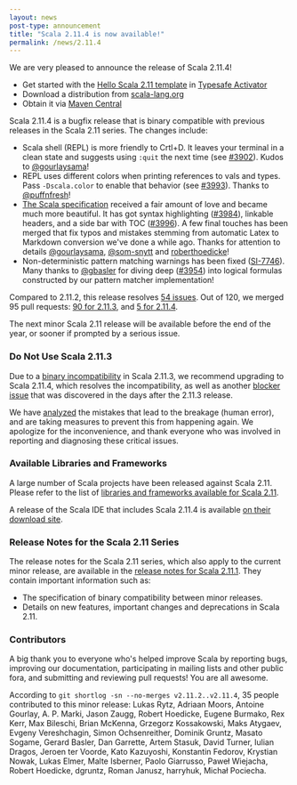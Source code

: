 ```yaml
---
layout: news
post-type: announcement
title: "Scala 2.11.4 is now available!"
permalink: /news/2.11.4
---
```

We are very pleased to announce the release of Scala 2.11.4!

* Get started with the [Hello Scala 2.11 template](https://typesafe.com/activator/template/hello-scala-2_11) in [Typesafe Activator](https://typesafe.com/platform/getstarted)
* Download a distribution from [scala-lang.org](http://scala-lang.org/download/2.11.4.html)
* Obtain it via [Maven Central](http://search.maven.org/#search%7Cga%7C1%7Cg%3A%22org.scala-lang%22%20AND%20v%3A%222.11.4%22)

Scala 2.11.4 is a bugfix release that is binary compatible with previous releases in the Scala 2.11 series.
The changes include:

* Scala shell (REPL) is more friendly to Crtl+D. It leaves your terminal in a clean state and suggests using `:quit` the next
time (see [#3902](https://github.com/scala/scala/pull/3902)). Kudos to [@gourlaysama](https://github.com/gourlaysama)!
* REPL uses different colors when printing references to vals and types. Pass `-Dscala.color` to enable that behavior (see [#3993](https://github.com/scala/scala/pull/3993)). Thanks to [@puffnfresh](https://github.com/puffnfresh)!
* [The Scala specification](http://www.scala-lang.org/files/archive/spec/2.11/) received a fair amount of love and became much more beautiful. It has got syntax highlighting ([#3984](https://github.com/scala/scala/pull/3984)), linkable headers, and a side bar with TOC ([#3996](https://github.com/scala/scala/pull/3996)). A few final touches has been merged that fix typos and mistakes stemming from automatic Latex to Markdown conversion we've done a while ago. Thanks for attention to details [@gourlaysama](https://github.com/gourlaysama), [@som-snytt](https://github.com/som-snytt) and [roberthoedicke](https://github.com/roberthoedicke)!
* Non-deterministic pattern matching warnings has been fixed ([SI-7746](https://issues.scala-lang.org/browse/SI-7746)). Many thanks to [@gbasler](https://github.com/gbasler) for diving deep ([#3954](https://github.com/scala/scala/pull/3954)) into logical formulas constructed by our pattern matcher implementation!

Compared to 2.11.2, this release resolves [54 issues](https://issues.scala-lang.org/issues/?jql=project%20%3D%20SI%20AND%20resolution%20%3D%20Fixed%20AND%20fixVersion%20in%20%28%22Scala%202.11.3%22%2C%20%22Scala%202.11.4%22%29%20ORDER%20BY%20component%20ASC%2C%20priority%20DESC). Out of 120, we merged 95 pull requests: [90 for 2.11.3](https://github.com/scala/scala/pulls?q=is%3Apr+is%3Amerged+milestone%3A2.11.3), and [5 for 2.11.4](https://github.com/scala/scala/pulls?q=is%3Apr+is%3Amerged+milestone%3A2.11.4).

The next minor Scala 2.11 release will be available before the end of the year, or sooner if prompted by a serious issue.

### Do Not Use Scala 2.11.3
Due to a [binary incompatibility](https://issues.scala-lang.org/browse/SI-8899) in Scala 2.11.3, we recommend upgrading to Scala 2.11.4, which resolves the incompatibility, as well as another [blocker issue](https://issues.scala-lang.org/browse/SI-8900) that was discovered in the days after the 2.11.3 release.

We have [analyzed](https://groups.google.com/d/msg/scala-internals/SSD9BNJaFbU/rACBkHrs2JEJ) the mistakes that lead to the breakage (human error), and are taking measures to prevent this from happening again. We apologize for the inconvenience, and thank everyone who was involved in reporting and diagnosing these critical issues.

### Available Libraries and Frameworks

A large number of Scala projects have been released against Scala 2.11. Please refer to the list of [libraries and frameworks available for Scala 2.11](https://github.com/scala/make-release-notes/blob/2.11.x/projects-2.11.md).

A release of the Scala IDE that includes Scala 2.11.4 is available [on their download site](http://scala-ide.org/download/milestone.html).

### Release Notes for the Scala 2.11 Series

The release notes for the Scala 2.11 series, which also apply to the current minor release, are available in the [release notes for Scala 2.11.1](http://scala-lang.org/news/2.11.1). They contain important information such as:

* The specification of binary compatibility between minor releases.
* Details on new features, important changes and deprecations in Scala 2.11.

### Contributors

A big thank you to everyone who's helped improve Scala by reporting bugs, improving our documentation, participating in mailing lists and other public fora, and submitting and reviewing pull requests! You are all awesome.

According to `git shortlog -sn --no-merges v2.11.2..v2.11.4`, 35 people contributed to this minor release:
Lukas Rytz, Adriaan Moors, Antoine Gourlay, A. P. Marki, Jason Zaugg, Robert Hoedicke, Eugene Burmako, Rex Kerr, Max Bileschi, Brian McKenna, Grzegorz Kossakowski, Maks Atygaev, Evgeny Vereshchagin, Simon Ochsenreither, Dominik Gruntz, Masato Sogame, Gerard Basler, Dan Garrette, Artem Stasuk, David Turner, Iulian Dragos, Jeroen ter Voorde, Kato Kazuyoshi, Konstantin Fedorov, Krystian Nowak, Lukas Elmer, Malte Isberner, Paolo Giarrusso, Paweł Wiejacha, Robert Hoedicke, dgruntz, Roman Janusz, harryhuk, Michał Pociecha.

